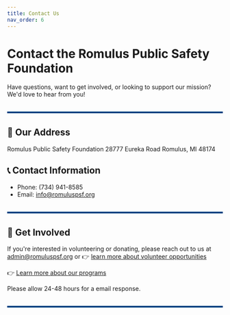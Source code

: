 ```yaml
---
title: Contact Us
nav_order: 6
---
```


# Contact the Romulus Public Safety Foundation

Have questions, want to get involved, or looking to support our mission? We'd love to hear from you!

<hr style="border: none; height: 4px; background-color: #004080; margin: 2rem 0;" />

## 📍 Our Address
Romulus Public Safety Foundation
28777 Eureka Road
Romulus, MI 48174

## 📞 Contact Information
- Phone: (734) 941-8585
- Email: info@romuluspsf.org

<hr style="border: none; height: 4px; background-color: #004080; margin: 2rem 0;" />

## 🤝 Get Involved
If you're interested in volunteering or donating, please reach out to us at admin@romuluspsf.org or 👉 [learn more about volunteer opportunities](/docs/Volunteer)

👉 [Learn more about our programs](docs/Programs/)

Please allow 24-48 hours for a email response.

<hr style="border: none; height: 4px; background-color: #004080; margin: 2rem 0;" />
